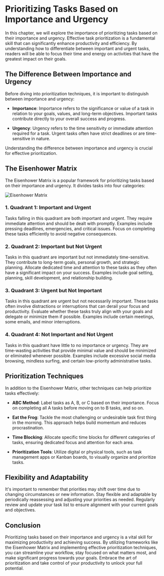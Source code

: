 Prioritizing Tasks Based on Importance and Urgency
=============================================================

In this chapter, we will explore the importance of prioritizing tasks based on their importance and urgency. Effective task prioritization is a fundamental skill that can significantly enhance productivity and efficiency. By understanding how to differentiate between important and urgent tasks, readers will be able to focus their time and energy on activities that have the greatest impact on their goals.

The Difference Between Importance and Urgency
---------------------------------------------

Before diving into prioritization techniques, it is important to distinguish between importance and urgency:

* **Importance**: Importance refers to the significance or value of a task in relation to your goals, values, and long-term objectives. Important tasks contribute directly to your overall success and progress.

* **Urgency**: Urgency refers to the time sensitivity or immediate attention required for a task. Urgent tasks often have strict deadlines or are time-sensitive in nature.

Understanding the difference between importance and urgency is crucial for effective prioritization.

The Eisenhower Matrix
---------------------

The Eisenhower Matrix is a popular framework for prioritizing tasks based on their importance and urgency. It divides tasks into four categories:

![Eisenhower Matrix](https://i.imgur.com/ii0KoZQ.png)

### 1. Quadrant 1: Important and Urgent

Tasks falling in this quadrant are both important and urgent. They require immediate attention and should be dealt with promptly. Examples include pressing deadlines, emergencies, and critical issues. Focus on completing these tasks efficiently to avoid negative consequences.

### 2. Quadrant 2: Important but Not Urgent

Tasks in this quadrant are important but not immediately time-sensitive. They contribute to long-term goals, personal growth, and strategic planning. Allocate dedicated time and attention to these tasks as they often have a significant impact on your success. Examples include goal setting, planning, skill development, and relationship building.

### 3. Quadrant 3: Urgent but Not Important

Tasks in this quadrant are urgent but not necessarily important. These tasks often involve distractions or interruptions that can derail your focus and productivity. Evaluate whether these tasks truly align with your goals and delegate or minimize them if possible. Examples include certain meetings, some emails, and minor interruptions.

### 4. Quadrant 4: Not Important and Not Urgent

Tasks in this quadrant have little to no importance or urgency. They are time-wasting activities that provide minimal value and should be minimized or eliminated whenever possible. Examples include excessive social media browsing, mindless surfing, and certain low-priority administrative tasks.

Prioritization Techniques
-------------------------

In addition to the Eisenhower Matrix, other techniques can help prioritize tasks effectively:

* **ABC Method**: Label tasks as A, B, or C based on their importance. Focus on completing all A tasks before moving on to B tasks, and so on.

* **Eat the Frog**: Tackle the most challenging or undesirable task first thing in the morning. This approach helps build momentum and reduces procrastination.

* **Time Blocking**: Allocate specific time blocks for different categories of tasks, ensuring dedicated focus and attention for each area.

* **Prioritization Tools**: Utilize digital or physical tools, such as task management apps or Kanban boards, to visually organize and prioritize tasks.

Flexibility and Adaptability
----------------------------

It's important to remember that priorities may shift over time due to changing circumstances or new information. Stay flexible and adaptable by periodically reassessing and adjusting your priorities as needed. Regularly review and update your task list to ensure alignment with your current goals and objectives.

Conclusion
----------

Prioritizing tasks based on their importance and urgency is a vital skill for maximizing productivity and achieving success. By utilizing frameworks like the Eisenhower Matrix and implementing effective prioritization techniques, you can streamline your workflow, stay focused on what matters most, and make significant progress towards your goals. Embrace the art of prioritization and take control of your productivity to unlock your full potential.
